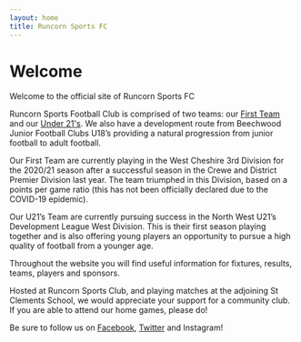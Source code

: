 ```yaml
---
layout: home
title: Runcorn Sports FC
---
```


# Welcome

Welcome to the official site of Runcorn Sports FC

Runcorn Sports Football Club is comprised of two teams: our [First Team](/teams/first/) and our [Under 21's](/teams/u21/). We also
have a development route from Beechwood Junior Football Clubs U18’s providing a natural
progression from junior football to adult football.

Our First Team are currently playing in the West Cheshire 3rd Division for the 2020/21 season after a
successful season in the Crewe and District Premier Division last year. The team triumphed in this
Division, based on a points per game ratio (this has not been officially declared due to the COVID-19
epidemic).

Our U21’s Team are currently pursuing success in the North West U21’s Development League West
Division. This is their first season playing together and is also offering young players an opportunity
to pursue a high quality of football from a younger age.

Throughout the website you will find useful information for fixtures, results, teams, players and
sponsors.

Hosted at Runcorn Sports Club, and playing matches at the adjoining St Clements School, we would
appreciate your support for a community club. If you are able to attend our home games, please do!

Be sure to follow us on [Facebook](https://www.facebook.com/RuncornSportsFC), [Twitter](https://twitter.com/runcornsportsfc) and Instagram!